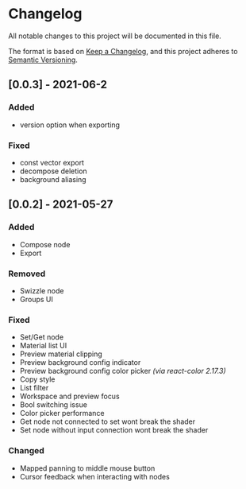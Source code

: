 # Changelog
All notable changes to this project will be documented in this file.

The format is based on [Keep a Changelog](https://keepachangelog.com/en/1.0.0/),
and this project adheres to [Semantic Versioning](https://semver.org/spec/v2.0.0.html).

## [0.0.3] - 2021-06-2
### Added
- version option when exporting

### Fixed
- const vector export
- decompose deletion
- background aliasing

## [0.0.2] - 2021-05-27
### Added
- Compose node
- Export

### Removed
- Swizzle node
- Groups UI

### Fixed
- Set/Get node
- Material list UI
- Preview material clipping
- Preview background config indicator
- Preview background config color picker _(via react-color 2.17.3)_
- Copy style
- List filter
- Workspace and preview focus
- Bool switching issue
- Color picker performance
- Get node not connected to set wont break the shader
- Set node without input connection wont break the shader


### Changed
- Mapped panning to middle mouse button
- Cursor feedback when interacting with nodes

